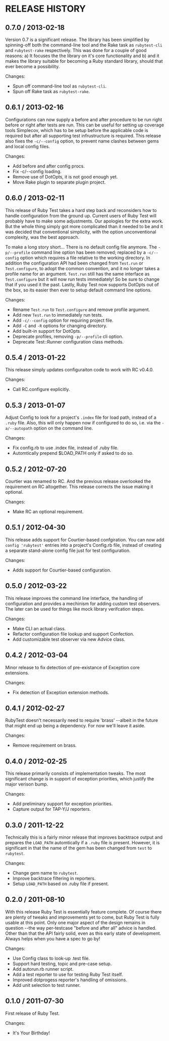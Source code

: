 # RELEASE HISTORY

## 0.7.0 / 2013-02-18

Version 0.7 is a significant release. The library has been simplified
by spinning-off both the command-line tool and the Rake task as
`rubytest-cli` and `rubytest-rake` respectively. This was done for a
couple of good reasons: a) It focuses the the library on it's core
functionality and b) and it makes the library suitable for becoming
a Ruby standard library, should that ever become a possibility.

Changes:

* Spun off command-line tool as `rubytest-cli`.
* Spun off Rake task as `rubytest-rake`.


## 0.6.1 / 2013-02-16

Configurations can now supply a before and after procedure to be
run right before or right after tests are run. This can be useful
for setting up coverage tools Simplecov, which has to be setup
before the applicable code is required but after all supporting
test infrustructure is required. This release also fixes
the `-c/--config` option, to prevent name clashes between gems and
local config files.

Changes:

* Add before and after config procs.
* Fix -c/--config loading.
* Remove use of DotOpts, it is not good enough yet.
* Move Rake plugin to separate plugin project.


## 0.6.0 / 2013-02-11

This release of Ruby Test takes a hard step back and reconsiders how
to handle configuration from the ground up. Current users of Ruby Test
will probably have to make some adjustments. Our apologies for the extra
work. But the whole thing simply got more complicated than it needed to
be and it was decided that conventional simplicity, with the option 
unconventional complexity, was the best approach.

To make a long story short... There is no default config file anymore.
The `-p/--profile` command line option has been removed; replaced by
a `-c/--config` option which requires a file relative to the working
directory. In addition the configuration API had been changed from `Test.run`
or `Test.configure`, to adopt the common convention, and it no longer takes
a profile name for an argument. `Test.run` still has the same interface as
`Test.configure` but it will now run tests immediately! So be sure to change
that if you used it the past. Lastly, Ruby Test now supports DotOpts out of
the box, so its easier then ever to setup default command line options.

Changes:

* Rename `Test.run` to `Test.configure` and remove profile argument.
* Add new `Test.run` to immediately run tests.
* Add `-c/--config` option for requiring project file.
* Add `-C` and `-R` options for changing directory.
* Add built-in support for DotOpts.
* Deprecate profiles, removing `-p/--profile` cli option.
* Deprecate Test::Runner configuration class methods.


## 0.5.4 / 2013-01-22

This release simply updates configuraiton code to work with RC v0.4.0.

Changes:

* Call RC.configure explicitly.


## 0.5.3 / 2013-01-07

Adjust Config to look for a project's `.index` file for load path, instead
of a `.ruby` file. Also, this will only happen now if configured to do so,
i.e. via the `-a/--autopath` option on the command line.

Changes:

* Fix config.rb to use .index file, instead of .ruby file.
* Automtically prepend $LOAD_PATH only if asked to do so.


## 0.5.2 / 2012-07-20

Courtier was renamed to RC. And the previous release overlooked the requirement
on RC altogether. This release corrects the issue making it optional. 

Changes:

* Make RC an optional requirement.


## 0.5.1 / 2012-04-30

This release adds support for Courtier-based confgiration.
You can now add `config 'rubytest'` entries into a project's
Config.rb file, instead of creating a separate stand-alone
config file just for test configuration.

Changes:

* Adds support for Courtier-based configuration.


## 0.5.0 / 2012-03-22

This release improves the command line interface, the handling of
configuration and provides a mechinism for adding custom test 
observers. The later can be used for things like mock library
verifcation steps.

Changes:

* Make CLI an actual class.
* Refactor configuration file lookup and support Confection.
* Add customizable test observer via new Advice class.


## 0.4.2 / 2012-03-04

Minor release to fix detection of pre-existance of Exception core
extensions.

Changes:

* Fix detection of Exception extension methods.


## 0.4.1 / 2012-02-27

RubyTest doesn't necessarily need to require 'brass' --albeit in the future
that might end up being a dependency. For now we'll leave it aside.

Changes:

* Remove requirement on brass.


## 0.4.0 / 2012-02-25

This release primarily consists of implementation tweaks. The most significant
change is in support of exception priorities, which justify the major verison bump.

Changes:

* Add preliminary support for exception priorities.
* Capture output for TAP-Y/J reporters.


## 0.3.0 / 2011-12-22

Technically this is a fairly minor release that improves backtrace output
and prepares the `LOAD_PATH` automtically if a `.ruby` file is present.
However, it is significant in that the name of the gem has been changed
from `test` to `rubytest`.

Changes:

* Change gem name to `rubytest`.
* Improve backtrace filtering in reporters.
* Setup `LOAD_PATH` based on .ruby file if present.


## 0.2.0 / 2011-08-10

With this release Ruby Test is essentially feature complete. Of course there
are plenty of tweaks and improvements yet to come, but Ruby Test is fully usable
at this point. Only one major aspect of the design remains in question --the
way per-testcase "before and after all" advice is handled. Other than that
the API fairly solid, even as this early state of development. Always helps
when you have a spec to go by!

Changes:

* Use Config class to look-up .test file.
* Support hard testing, topic and pre-case setup.
* Add autorun.rb runner script.
* Add a test reporter to use for testing Ruby Test itself.
* Improved dotprogess reporter's handling of omissions.
* Add unit selection to test runner.


## 0.1.0 / 2011-07-30

First release of Ruby Test.

Changes:

* It's Your Birthday!

